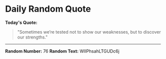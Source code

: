 # Daily Random Quote

**Today's Quote:**
> "Sometimes we’re tested not to show our weaknesses, but to discover our strengths."

---

**Random Number:** 76
**Random Text:** WIIPhsahLTGUDc6j
